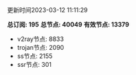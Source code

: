 更新时间2023-03-12 11:11:29

**总订阅: 195**
**总节点: 40049**
**有效节点: 13379**
- v2ray节点: 8833
- trojan节点: 2090
- ss节点: 2155
- ssr节点: 301
